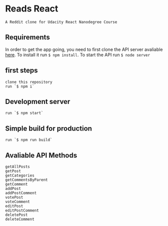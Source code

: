 # Reads React
    A Reddit clone for Udacity React Nanodegree Course

## Requirements
In order to get the app going, you need to first clone the API server avaliable [here](https://github.com/udacity/reactnd-project-readable-starter).
To install it run `$ npm install`. To start the API run `$ node server`

## first steps
    clone this repository
    run `$ npm i`

## Development server
    run `$ npm start`

## Simple build for production
    run `$ npm run build`

## Avaliable API Methods
    getAllPosts
    getPost
    getCategories
    getCommentsByParent
    getComment
    addPost
    addPostComment
    votePost
    voteComment
    editPost
    editPostComment
    deletePost
    deleteComment
